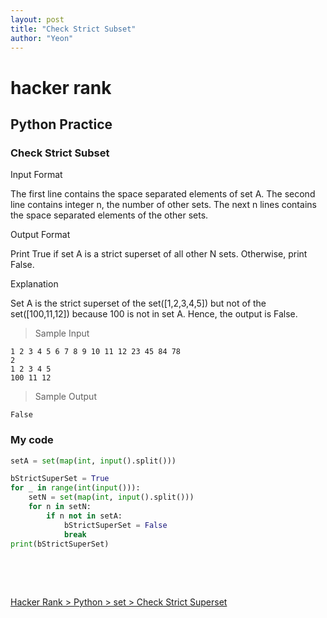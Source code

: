 ```yaml
---
layout: post
title: "Check Strict Subset"
author: "Yeon"
---
```


# hacker rank

## Python Practice
### Check Strict Subset

Input Format

The first line contains the space separated elements of set A. 
The second line contains integer n, the number of other sets. 
The next n lines contains the space separated elements of the other sets.

Output Format

Print True if set A is a strict superset of all other N sets. Otherwise, print False.

Explanation

Set A is the strict superset of the set([1,2,3,4,5]) but not of the set([100,11,12]) because 100 is not in set A. 
Hence, the output is False.

> Sample Input
~~~
1 2 3 4 5 6 7 8 9 10 11 12 23 45 84 78
2
1 2 3 4 5
100 11 12
~~~

> Sample Output
~~~
False
~~~

### My code
```python
setA = set(map(int, input().split()))

bStrictSuperSet = True
for _ in range(int(input())):
    setN = set(map(int, input().split()))
    for n in setN:
        if n not in setA:
            bStrictSuperSet = False
            break
print(bStrictSuperSet)
    
```

<br>
<br>

[Hacker Rank > Python > set > Check Strict Superset ](https://www.hackerrank.com/challenges/py-check-strict-superset/problem)